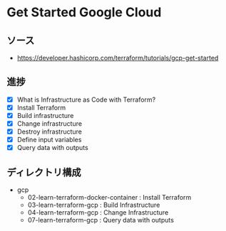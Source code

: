 # Get Started Google Cloud

## ソース
- https://developer.hashicorp.com/terraform/tutorials/gcp-get-started
## 進捗
- [x] What is Infrastructure as Code with Terraform?
- [x] Install Terraform
- [x] Build infrastructure
- [x] Change infrastructure
- [x] Destroy infrastructure
- [x] Define input variables
- [x] Query data with outputs

## ディレクトリ構成
- gcp
  - 02-learn-terraform-docker-container : Install Terraform
  - 03-learn-terraform-gcp : Build Infrastructure
  - 04-learn-terraform-gcp : Change Infrastructure
  - 07-learn-terraform-gcp : Query data with outputs